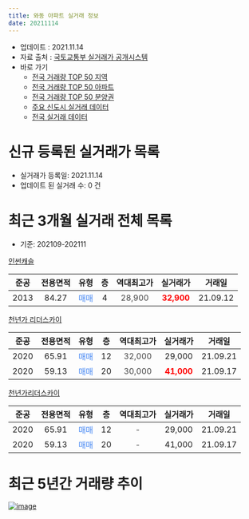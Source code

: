 ```yaml
---
title: 와동 아파트 실거래 정보
date: 20211114
---
```


* 업데이트 : 2021.11.14
* 자료 출처 : [국토교통부 실거래가 공개시스템](http://rt.molit.go.kr)
* 바로 가기
    * [전국 거래량 TOP 50 지역](https://apt-info.github.io/apt-trade-info/tr)
    * [전국 거래량 TOP 50 아파트](https://apt-info.github.io/apt-trade-info/ta)
    * [전국 거래량 TOP 50 분양권](https://apt-info.github.io/apt-trade-info/tb)
    * [주요 신도시 실거래 데이터](https://apt-info.github.io/apt-trade-info/newtown)
    * [전국 실거래 데이터](https://apt-info.github.io/apt-trade-info/all)



<script async src="https://pagead2.googlesyndication.com/pagead/js/adsbygoogle.js"></script>
<!-- 기본광고 -->
<ins class="adsbygoogle"
     style="display:block"
     data-ad-client="ca-pub-1142216861245946"
     data-ad-slot="4805727019"
     data-ad-format="auto"
     data-full-width-responsive="true"></ins>
<script>
     (adsbygoogle = window.adsbygoogle || []).push({});
</script>


# 신규 등록된 실거래가 목록

* 실거래가 등록일: 2021.11.14
* 업데이트 된 실거래 수: 0 건




<script async src="https://pagead2.googlesyndication.com/pagead/js/adsbygoogle.js"></script>
<!-- 기본광고 -->
<ins class="adsbygoogle"
     style="display:block"
     data-ad-client="ca-pub-1142216861245946"
     data-ad-slot="4805727019"
     data-ad-format="auto"
     data-full-width-responsive="true"></ins>
<script>
     (adsbygoogle = window.adsbygoogle || []).push({});
</script>


# 최근 3개월 실거래 전체 목록
* 기준: 202109-202111


[인썬캐슬](https://search.naver.com/search.naver?query=%EC%9D%B8%EC%8D%AC%EC%BA%90%EC%8A%AC)

|준공|전용면적|유형|층|역대최고가|실거래가|거래일|
|:---:|:---:|:---:|:---:|:---:|:---:|:---:|
|2013|84.27|<span style="color:#4285F3">매매</span>|4|<span style="color:#444444">28,900</span>|<b><span style="color:#FF0000">32,900</span></b>|21.09.12|

[천년가 리더스카이](https://search.naver.com/search.naver?query=%EC%B2%9C%EB%85%84%EA%B0%80+%EB%A6%AC%EB%8D%94%EC%8A%A4%EC%B9%B4%EC%9D%B4)

|준공|전용면적|유형|층|역대최고가|실거래가|거래일|
|:---:|:---:|:---:|:---:|:---:|:---:|:---:|
|2020|65.91|<span style="color:#4285F3">매매</span>|12|<span style="color:#444444">32,000</span>|29,000|21.09.21|
|2020|59.13|<span style="color:#4285F3">매매</span>|20|<span style="color:#444444">30,000</span>|<b><span style="color:#FF0000">41,000</span></b>|21.09.17|

[천년가리더스카이](https://search.naver.com/search.naver?query=%EC%B2%9C%EB%85%84%EA%B0%80%EB%A6%AC%EB%8D%94%EC%8A%A4%EC%B9%B4%EC%9D%B4)

|준공|전용면적|유형|층|역대최고가|실거래가|거래일|
|:---:|:---:|:---:|:---:|:---:|:---:|:---:|
|2020|65.91|<span style="color:#4285F3">매매</span>|12|<span style="color:#444444">-</span>|29,000|21.09.21|
|2020|59.13|<span style="color:#4285F3">매매</span>|20|<span style="color:#444444">-</span>|41,000|21.09.17|



<script async src="https://pagead2.googlesyndication.com/pagead/js/adsbygoogle.js"></script>
<!-- 기본광고 -->
<ins class="adsbygoogle"
     style="display:block"
     data-ad-client="ca-pub-1142216861245946"
     data-ad-slot="4805727019"
     data-ad-format="auto"
     data-full-width-responsive="true"></ins>
<script>
     (adsbygoogle = window.adsbygoogle || []).push({});
</script>


# 최근 5년간 거래량 추이


<div style="width:100%;">
    <canvas id="deal_progress" height="200"></canvas>
</div>

<script>
new Chart(document.getElementById("deal_progress"), {
    type: 'line',
    data: {
        labels: ['16.03','16.08','17.02','17.05','17.06','17.10','18.03','18.04','18.05','18.06','18.07','18.10','19.01','19.03','19.04','19.06','19.07','19.08','19.09','19.10','19.11','19.12','20.01','20.02','20.03','20.04','20.05','20.06','20.07','20.08','20.09','20.10','20.11','21.01','21.03','21.04','21.05','21.06','21.08','21.09'],
        datasets: [{
            label: '매매/분양권',
            data: [2,0,1,1,1,1,1,2,3,0,1,0,0,1,0,1,1,1,5,3,5,2,3,13,24,8,18,14,10,11,9,0,2,1,2,1,1,1,0,5],
            borderColor: "rgba(66, 133, 243, 1)",
            backgroundColor: "rgba(66, 133, 243, 0.05)",
            borderWidth: 1,
            pointRadius: 0,
            fill: false,
            lineTension: 0
        },{
            label: '전/월세',
            data: [0,1,0,0,0,0,0,0,0,1,0,1,1,0,1,0,0,0,0,0,0,0,0,0,0,2,11,19,3,7,1,5,1,0,0,0,0,0,1,0],
            borderColor: "rgba(255, 90, 0, 1)",
            backgroundColor: "rgba(255, 90, 0, 0.05)",
            borderWidth: 1,
            pointRadius: 0,
            fill: false,
            lineTension: 0
        },{
            label: '합계',
            data: [2,1,1,1,1,1,1,2,3,1,1,1,1,1,1,1,1,1,5,3,5,2,3,13,24,10,29,33,13,18,10,5,3,1,2,1,1,1,1,5],
            borderColor: "rgba(0, 0, 0, 1)",
            backgroundColor: "rgba(0, 0, 0, 0.03)",
            borderWidth: 0.1,
            pointRadius: 0,
            fill: true,
            lineTension: 0
        }
        ]
    },
    options: {
        responsive: true,
        title: {
            display: false
        },
        tooltips: {
            mode: 'index',
            intersect: false
        },
        hover: {
            mode: 'nearest',
            intersect: true
        },
        scales: {
            xAxes: [{
                display: true,
                scaleLabel: {
                    display: true,
                    labelString: '년/월'
                }
            }],
            yAxes: [{
                display: true,
                ticks: {
                    suggestedMin: 0,
                },
                scaleLabel: {
                    display: true,
                    labelString: '실거래 수'
                }
            }]
        }
    }
});

</script>


[![image](https://apt-info.github.io/images/2020-01-03-apt-trade-info/1024x500.png)](https://play.google.com/store/apps/details?id=com.aptinfo.apttradeinfo)


